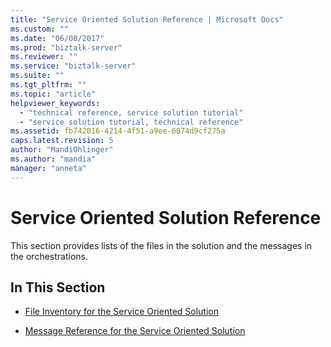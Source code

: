 ```yaml
---
title: "Service Oriented Solution Reference | Microsoft Docs"
ms.custom: ""
ms.date: "06/08/2017"
ms.prod: "biztalk-server"
ms.reviewer: ""
ms.service: "biztalk-server"
ms.suite: ""
ms.tgt_pltfrm: ""
ms.topic: "article"
helpviewer_keywords: 
  - "technical reference, service solution tutorial"
  - "service solution tutorial, technical reference"
ms.assetid: fb742016-4214-4f51-a9ee-6874d9cf275a
caps.latest.revision: 5
author: "MandiOhlinger"
ms.author: "mandia"
manager: "anneta"
---
```

# Service Oriented Solution Reference
This section provides lists of the files in the solution and the messages in the orchestrations.  
  
## In This Section  
  
-   [File Inventory for the Service Oriented Solution](../core/file-inventory-for-the-service-oriented-solution.md)  
  
-   [Message Reference for the Service Oriented Solution](../core/message-reference-for-the-service-oriented-solution.md)
